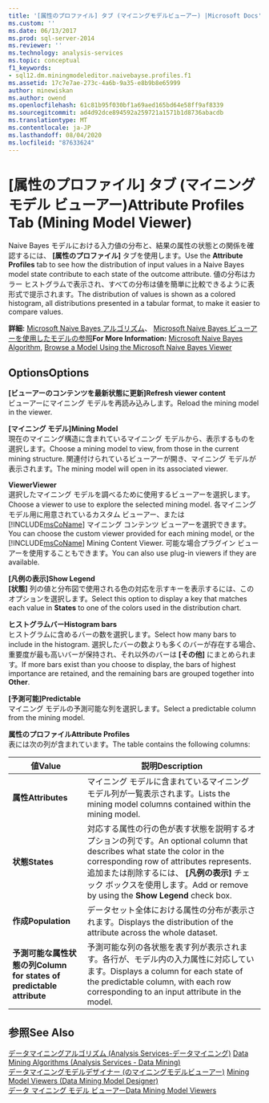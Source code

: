 ```yaml
---
title: '[属性のプロファイル] タブ (マイニングモデルビューアー) |Microsoft Docs'
ms.custom: ''
ms.date: 06/13/2017
ms.prod: sql-server-2014
ms.reviewer: ''
ms.technology: analysis-services
ms.topic: conceptual
f1_keywords:
- sql12.dm.miningmodeleditor.naivebayse.profiles.f1
ms.assetid: 17c7e7ae-273c-4a6b-9a35-e8b9b8e65999
author: minewiskan
ms.author: owend
ms.openlocfilehash: 61c81b95f030bf1a69aed165bd64e58ff9af8339
ms.sourcegitcommit: ad4d92dce894592a259721a1571b1d8736abacdb
ms.translationtype: MT
ms.contentlocale: ja-JP
ms.lasthandoff: 08/04/2020
ms.locfileid: "87633624"
---
```

# <a name="attribute-profiles-tab-mining-model-viewer"></a><span data-ttu-id="a03b2-102">[属性のプロファイル] タブ (マイニング モデル ビューアー)</span><span class="sxs-lookup"><span data-stu-id="a03b2-102">Attribute Profiles Tab (Mining Model Viewer)</span></span>
  <span data-ttu-id="a03b2-103">Naive Bayes モデルにおける入力値の分布と、結果の属性の状態との関係を確認するには、 **[属性のプロファイル]** タブを使用します。</span><span class="sxs-lookup"><span data-stu-id="a03b2-103">Use the **Attribute Profiles** tab to see how the distribution of input values in a Naive Bayes model state contribute to each state of the outcome attribute.</span></span> <span data-ttu-id="a03b2-104">値の分布はカラー ヒストグラムで表示され、すべての分布は値を簡単に比較できるように表形式で提示されます。</span><span class="sxs-lookup"><span data-stu-id="a03b2-104">The distribution of values is shown as a colored histogram, all distributions presented in a tabular format, to make it easier to compare values.</span></span>  
  
 <span data-ttu-id="a03b2-105">**詳細:** [Microsoft Naive Bayes アルゴリズム](data-mining/microsoft-naive-bayes-algorithm.md)、 [Microsoft Naive Bayes ビューアーを使用したモデルの参照](data-mining/browse-a-model-using-the-microsoft-naive-bayes-viewer.md)</span><span class="sxs-lookup"><span data-stu-id="a03b2-105">**For More Information:** [Microsoft Naive Bayes Algorithm](data-mining/microsoft-naive-bayes-algorithm.md), [Browse a Model Using the Microsoft Naive Bayes Viewer](data-mining/browse-a-model-using-the-microsoft-naive-bayes-viewer.md)</span></span>  
  
## <a name="options"></a><span data-ttu-id="a03b2-106">Options</span><span class="sxs-lookup"><span data-stu-id="a03b2-106">Options</span></span>  
 <span data-ttu-id="a03b2-107">**[ビューアーのコンテンツを最新状態に更新]**</span><span class="sxs-lookup"><span data-stu-id="a03b2-107">**Refresh viewer content**</span></span>  
 <span data-ttu-id="a03b2-108">ビューアーにマイニング モデルを再読み込みします。</span><span class="sxs-lookup"><span data-stu-id="a03b2-108">Reload the mining model in the viewer.</span></span>  
  
 <span data-ttu-id="a03b2-109">**[マイニング モデル]**</span><span class="sxs-lookup"><span data-stu-id="a03b2-109">**Mining Model**</span></span>  
 <span data-ttu-id="a03b2-110">現在のマイニング構造に含まれているマイニング モデルから、表示するものを選択します。</span><span class="sxs-lookup"><span data-stu-id="a03b2-110">Choose a mining model to view, from those in the current mining structure.</span></span> <span data-ttu-id="a03b2-111">関連付けられているビューアーが開き、マイニング モデルが表示されます。</span><span class="sxs-lookup"><span data-stu-id="a03b2-111">The mining model will open in its associated viewer.</span></span>  
  
 <span data-ttu-id="a03b2-112">**Viewer**</span><span class="sxs-lookup"><span data-stu-id="a03b2-112">**Viewer**</span></span>  
 <span data-ttu-id="a03b2-113">選択したマイニング モデルを調べるために使用するビューアーを選択します。</span><span class="sxs-lookup"><span data-stu-id="a03b2-113">Choose a viewer to use to explore the selected mining model.</span></span> <span data-ttu-id="a03b2-114">各マイニング モデル用に用意されているカスタム ビューアー、または [!INCLUDE[msCoName](../includes/msconame-md.md)] マイニング コンテンツ ビューアーを選択できます。</span><span class="sxs-lookup"><span data-stu-id="a03b2-114">You can choose the custom viewer provided for each mining model, or the [!INCLUDE[msCoName](../includes/msconame-md.md)] Mining Content Viewer.</span></span> <span data-ttu-id="a03b2-115">可能な場合プラグイン ビューアーを使用することもできます。</span><span class="sxs-lookup"><span data-stu-id="a03b2-115">You can also use plug-in viewers if they are available.</span></span>  
  
 <span data-ttu-id="a03b2-116">**[凡例の表示]**</span><span class="sxs-lookup"><span data-stu-id="a03b2-116">**Show Legend**</span></span>  
 <span data-ttu-id="a03b2-117">**[状態]** 列の値と分布図で使用される色の対応を示すキーを表示するには、このオプションを選択します。</span><span class="sxs-lookup"><span data-stu-id="a03b2-117">Select this option to display a key that matches each value in **States** to one of the colors used in the distribution chart.</span></span>  
  
 <span data-ttu-id="a03b2-118">**ヒストグラムバー**</span><span class="sxs-lookup"><span data-stu-id="a03b2-118">**Histogram bars**</span></span>  
 <span data-ttu-id="a03b2-119">ヒストグラムに含めるバーの数を選択します。</span><span class="sxs-lookup"><span data-stu-id="a03b2-119">Select how many bars to include in the histogram.</span></span> <span data-ttu-id="a03b2-120">選択したバーの数よりも多くのバーが存在する場合、重要度が最も高いバーが保持され、それ以外のバーは **[その他]** にまとめられます。</span><span class="sxs-lookup"><span data-stu-id="a03b2-120">If more bars exist than you choose to display, the bars of highest importance are retained, and the remaining bars are grouped together into **Other**.</span></span>  
  
 <span data-ttu-id="a03b2-121">**[予測可能]**</span><span class="sxs-lookup"><span data-stu-id="a03b2-121">**Predictable**</span></span>  
 <span data-ttu-id="a03b2-122">マイニング モデルの予測可能な列を選択します。</span><span class="sxs-lookup"><span data-stu-id="a03b2-122">Select a predictable column from the mining model.</span></span>  
  
 <span data-ttu-id="a03b2-123">**属性のプロファイル**</span><span class="sxs-lookup"><span data-stu-id="a03b2-123">**Attribute Profiles**</span></span>  
 <span data-ttu-id="a03b2-124">表には次の列が含まれています。</span><span class="sxs-lookup"><span data-stu-id="a03b2-124">The table contains the following columns:</span></span>  
  
|<span data-ttu-id="a03b2-125">値</span><span class="sxs-lookup"><span data-stu-id="a03b2-125">Value</span></span>|<span data-ttu-id="a03b2-126">説明</span><span class="sxs-lookup"><span data-stu-id="a03b2-126">Description</span></span>|  
|-----------|-----------------|  
|<span data-ttu-id="a03b2-127">**属性**</span><span class="sxs-lookup"><span data-stu-id="a03b2-127">**Attributes**</span></span>|<span data-ttu-id="a03b2-128">マイニング モデルに含まれているマイニング モデル列が一覧表示されます。</span><span class="sxs-lookup"><span data-stu-id="a03b2-128">Lists the mining model columns contained within the mining model.</span></span>|  
|<span data-ttu-id="a03b2-129">**状態**</span><span class="sxs-lookup"><span data-stu-id="a03b2-129">**States**</span></span>|<span data-ttu-id="a03b2-130">対応する属性の行の色が表す状態を説明するオプションの列です。</span><span class="sxs-lookup"><span data-stu-id="a03b2-130">An optional column that describes what state the color in the corresponding row of attributes represents.</span></span> <span data-ttu-id="a03b2-131">追加または削除するには、 **[凡例の表示]** チェック ボックスを使用します。</span><span class="sxs-lookup"><span data-stu-id="a03b2-131">Add or remove by using the **Show Legend** check box.</span></span>|  
|<span data-ttu-id="a03b2-132">**作成**</span><span class="sxs-lookup"><span data-stu-id="a03b2-132">**Population**</span></span>|<span data-ttu-id="a03b2-133">データセット全体における属性の分布が表示されます。</span><span class="sxs-lookup"><span data-stu-id="a03b2-133">Displays the distribution of the attribute across the whole dataset.</span></span>|  
|<span data-ttu-id="a03b2-134">**予測可能な属性状態の列**</span><span class="sxs-lookup"><span data-stu-id="a03b2-134">**Column for states of predictable attribute**</span></span>|<span data-ttu-id="a03b2-135">予測可能な列の各状態を表す列が表示されます。各行が、モデル内の入力属性に対応しています。</span><span class="sxs-lookup"><span data-stu-id="a03b2-135">Displays a column for each state of the predictable column, with each row corresponding to an input attribute in the model.</span></span>|  
  
## <a name="see-also"></a><span data-ttu-id="a03b2-136">参照</span><span class="sxs-lookup"><span data-stu-id="a03b2-136">See Also</span></span>  
 <span data-ttu-id="a03b2-137">[データマイニングアルゴリズム &#40;Analysis Services-データマイニング&#41;](data-mining/data-mining-algorithms-analysis-services-data-mining.md) </span><span class="sxs-lookup"><span data-stu-id="a03b2-137">[Data Mining Algorithms &#40;Analysis Services - Data Mining&#41;](data-mining/data-mining-algorithms-analysis-services-data-mining.md) </span></span>  
 <span data-ttu-id="a03b2-138">[データマイニングモデルデザイナー &#40;のマイニングモデルビューアー&#41;](mining-model-viewers-data-mining-model-designer.md) </span><span class="sxs-lookup"><span data-stu-id="a03b2-138">[Mining Model Viewers &#40;Data Mining Model Designer&#41;](mining-model-viewers-data-mining-model-designer.md) </span></span>  
 [<span data-ttu-id="a03b2-139">データ マイニング モデル ビューアー</span><span class="sxs-lookup"><span data-stu-id="a03b2-139">Data Mining Model Viewers</span></span>](data-mining/data-mining-model-viewers.md)  
  
  
